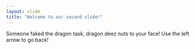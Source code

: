```yaml
---
layout: slide
title: "Welcome to our second slide!"
---
```

Someone faked the dragon task, dragon deez nuts to your face!
Use the left arrow to go back!
